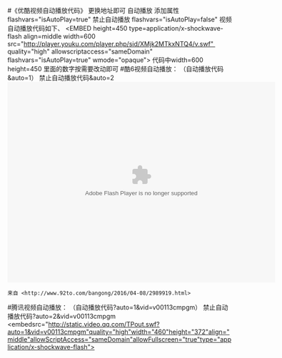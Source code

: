 #《优酷视频自动播放代码》
    更换地址即可
    自动播放 添加属性 flashvars="isAutoPlay=true"
    禁止自动播放  flashvars="isAutoPlay=false"
    视频自动播放代码如下、
    <EMBED height=450 type=application/x-shockwave-flash align=middle width=600 src="http://player.youku.com/player.php/sid/XMjk2MTkxNTQ4/v.swf"  quality="high"
    allowscriptaccess="sameDomain" flashvars="isAutoPlay=true" wmode="opaque">
    </EMBED>
    代码中width=600 height=450 里面的数字按需要改动即可
#酷6视频自动播放：
    （自动播放代码&auto=1）
    禁止自动播放代码&auto=2
    <embed src="http://player.ku6.com/refer/nvGjdBHTKUWXgnNF/v.swf&auto=1"
    quality="high" width="600" height="450" align="middle" allowScriptAccess="always"
    type="application/x-shockwave-flash"></embed>

    来自 <http://www.92to.com/bangong/2016/04-08/2989919.html>


#腾讯视频自动播放：
    （自动播放代码?auto=1&vid=v00113cmpgm）
    禁止自动播放代码?auto=2&vid=v00113cmpgm
    <embedsrc="http://static.video.qq.com/TPout.swf?auto=1&vid=v00113cmpgm"quality="high"width="460"height="372"align="middle"allowScriptAccess="sameDomain"allowFullscreen="true"type="application/x-shockwave-flash"></embed>
